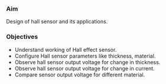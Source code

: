 ### Aim 
Design of hall sensor and its applications.

### Objectives  
- Understand working of Hall effect sensor.
- Configure Hall sensor parameters like thickness, material. 
- Observe hall sensor output voltage for change in thickness.
- Observe hall sensor output voltage for change in current.
- Compare sensor output voltage for different material.


